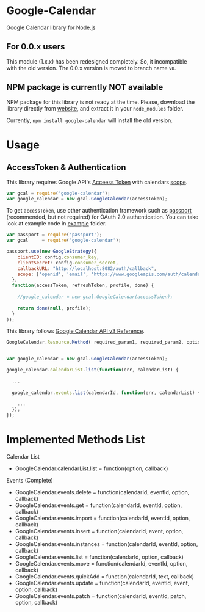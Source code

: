 Google-Calendar
=======

Google Calendar library for Node.js

## For 0.0.x users

This module (1.x.x) has been redesigned completely. So, it incompatible with the old version. The 0.0.x version is moved to branch name `v0`.

## NPM package is currently NOT available

NPM package for this library is not ready at the time. Please, download the library directly from [website](https://github.com/berryboy/google-calendar/archive/master.zip), and extract it in your `node_modules` folder.

Currently, `npm install google-calendar` will install the old version.

Usage
=======

## AccessToken & Authentication

This library requires Google API's [Acceess Token](https://developers.google.com/accounts/docs/OAuth2) with calendars [scope](https://developers.google.com/google-apps/calendar/auth).

```javascript
var gcal = require('google-calendar');
var google_calendar = new gcal.GoogleCalendar(accessToken);
```

To get `accessToken`, use other authentication framework such as [passport](https://github.com/jaredhanson/passport) (recommended, but not required) for OAuth 2.0 authentication. You can take look at example code in [example](https://github.com/berryboy/google-calendar/tree/master/example) folder.

```javascript
var passport = require('passport');
var gcal     = require('google-calendar');

passport.use(new GoogleStrategy({
    clientID: config.consumer_key,
    clientSecret: config.consumer_secret,
    callbackURL: "http://localhost:8082/auth/callback",
    scope: ['openid', 'email', 'https://www.googleapis.com/auth/calendar'] 
  },
  function(accessToken, refreshToken, profile, done) {
    
    //google_calendar = new gcal.GoogleCalendar(accessToken);
    
    return done(null, profile);
  }
));
```

This library follows [Google Calendar API v3 Reference](https://developers.google.com/google-apps/calendar/v3/reference/).

```javascript
GoogleCalendar.Resource.Method( required_param1, required_param2, optional, callback )`
```

```javascript

var google_calendar = new gcal.GoogleCalendar(accessToken);

google_calendar.calendarList.list(function(err, calendarList) {
  
  ...
  
  google_calendar.events.list(calendarId, function(err, calendarList) {
    
    ...
  });
});

```

Implemented Methods List
=======



Calendar List

- GoogleCalendar.calendarList.list = function(option, callback)

Events (Complete)

- GoogleCalendar.events.delete = function(calendarId, eventId, option, callback)
- GoogleCalendar.events.get    = function(calendarId, eventId, option, callback)
- GoogleCalendar.events.import = function(calendarId, eventId, option, callback)
- GoogleCalendar.events.insert = function(calendarId, event, option, callback)
- GoogleCalendar.events.instances = function(calendarId, eventId, option, callback)
- GoogleCalendar.events.list = function(calendarId, option, callback)
- GoogleCalendar.events.move = function(calendarId, eventId, option, callback)
- GoogleCalendar.events.quickAdd = function(calendarId, text, callback)
- GoogleCalendar.events.update = function(calendarId, eventId, event, option, callback)
- GoogleCalendar.events.patch	 = function(calendarId, eventId, patch, option, callback)

